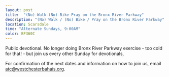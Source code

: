 ```yaml
---
layout: post
title:  "(No)-Walk-(No)-Bike-Pray on the Bronx River Parkway"
description: "(No) Walk / (No) Bike / Pray on the Bronx River Parkway"
location: Scarsdale
time: "Alternate Sundays, 9:00AM"
color: BF360C
---
```

Public devotional. No longer doing Bronx River Parkway exercise - too cold
for that! - but join us every other Sunday for devotionals,

For confirmation of the next dates and information on how to join us,
email <atc@westchesterbahais.org>.
